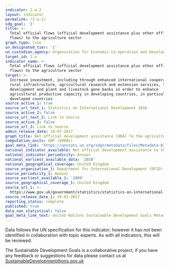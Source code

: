 ```yaml
---
indicator: 2.a.2
layout: indicator
permalink: /2-a-2/
sdg_goal: '2'
title: >-
  Total official flows (official development assistance plus other official
  flows) to the agriculture sector
graph_type: line
un_designated_tier: '1'
un_custodian_agency: Organisation for Economic Co-operation and Development (OECD)
target_id: 2.a
indicator_name: >-
  Total official flows (official development assistance plus other official
  flows) to the agriculture sector
target: >-
  Increase investment, including through enhanced international cooperation, in
  rural infrastructure, agricultural research and extension services, technology
  development and plant and livestock gene banks in order to enhance
  agricultural productive capacity in developing countries, in particular least
  developed countries
source_active_1: true
source_url_text_1: Statistics on International Development 2016
source_active_2: false
source_url_text_2: Link to Source
source_active_3: false
source_url_3: Link to Source
admin_release_date: 19-07-2017
graph_title: Net official development assistance (ODA) to the agriculture sector
computation_units: GBP (£000s)
goal_meta_link: 'https://unstats.un.org/sdgs/metadata/files/Metadata-02-0A-02.pdf'
national_indicator_available: Net official development assistance to the agriculture sector
national_indicator_periodicity: Annual
national_earliest_available_data: '2010'
national_geographical_coverage: United Kingdom
source_organisation_1: Department for International Development (DFID)
source_periodicity_1: Annual
source_earliest_available_1: '2009'
source_geographical_coverage_1: United Kingdom
source_url_1: >-
  https://www.gov.uk/government/statistics/statistics-on-international-development-2016
source_release_date_1: 29-03-2017
reporting_status: complete
published: true
data_non_statistical: false
goal_meta_link_text: United Nations Sustainable Development Goals Metadata (PDF 211 KB)
---
```

Data follows the UN specification for this indicator; however it has not been identified in collaboration with topic experts. As with all indicators, this will be reviewed.

The Sustainable Development Goals is a collaborative project, if you have any feedback or suggestions for data please contact us at <SustainableDevelopment@ons.gov.uk>
